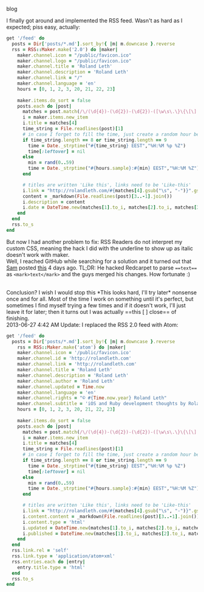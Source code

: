 blog  

I finally got around and implemented the RSS feed. Wasn't as hard as I expected; piss easy, actually:

```ruby
get '/feed' do
  posts = Dir['posts/*.md'].sort_by!{ |m| m.downcase }.reverse
  rss = RSS::Maker.make('2.0') do |maker|
    maker.channel.icon = "/public/favicon.ico"
    maker.channel.logo = "/public/favicon.ico"
    maker.channel.title = 'Roland Leth'
    maker.channel.description = 'Roland Leth'
    maker.channel.link = "/"
    maker.channel.language = 'en'
    hours = [0, 1, 2, 3, 20, 21, 22, 23]
	
	maker.items.do_sort = false
	posts.each do |post|
	  matches = post.match(/\/(\d{4})-(\d{2})-(\d{2})-([\w\s\.\}\{\[\]:"';!=\?\+\*\-\)\(]+)\.md$/)
	  i = maker.items.new_item
	  i.title = matches[4]
	  time_string = File.readlines(post)[1]
	  # in case I forget to fill the time, just create a random hour between 8 PM and 3 AM, that's when I work most of the time
	  if time_string.length == 8 or time_string.length == 9
	    time = Date._strptime("#{time_string} EEST","%H:%M %p %Z")
		time[:leftover] = nil
	  else
		min = rand(0..59)
		time = Date._strptime("#{hours.sample}:#{min} EEST","%H:%M %Z")
	  end

	  # titles are written 'Like this', links need to be 'Like-this'
	  i.link = "http://rolandleth.com/#{matches[4].gsub("\s", "-")}".gsub(";", "")
	  content = _markdown(File.readlines(post)[3..-1].join())
	  i.description = content
	  i.date = DateTime.new(matches[1].to_i, matches[2].to_i, matches[3].to_i, time[:hour], time[:min], 0, time[:zone]).to_time
	end
  end
  rss.to_s
end
```

But now I had another problem to fix: RSS Readers do not interpret my custom CSS, meaning the hack I did with the underline to show up as italic doesn't work with maker.  
Well, I reached GitHub while searching for a solution and it turned out that [Sam](http://soff.es) posted [this](http://sam.roon.io/tearing-up-the-carpet) 4 days ago. TL;DR: He hacked Redcarpet to parse `==text==` as `<mark>text</mark>` and the guys merged his changes. How fortunate :)

<br />
Conclusion? I wish I would stop this *This looks hard, I'll try later* nonsense once and for all. Most of the time I work on something until it's perfect, but sometimes I find myself trying a few times and if it doesn't work, I'll just leave it for later; then it turns out I was actually ==this [ ] close== of finishing.

<br />
2013-06-27 4:42 AM Update: I replaced the RSS 2.0 feed with Atom:

```ruby
get '/feed' do
  posts = Dir['posts/*.md'].sort_by!{ |m| m.downcase }.reverse
  	rss = RSS::Maker.make('atom') do |maker|
  	maker.channel.icon = '/public/favicon.ico'
  	maker.channel.id = 'http://rolandleth.com'
  	maker.channel.link = 'http://rolandleth.com'
  	maker.channel.title = 'Roland Leth'
  	maker.channel.description = 'Roland Leth'
  	maker.channel.author = 'Roland Leth'
  	maker.channel.updated = Time.now
  	maker.channel.language = 'en'
  	maker.channel.rights = "© #{Time.now.year} Roland Leth"
  	maker.channel.subtitle = 'iOS and Ruby development thoughts by Roland Leth'
	hours = [0, 1, 2, 3, 20, 21, 22, 23]
	
  	maker.items.do_sort = false
  	posts.each do |post|
   	  matches = post.match(/\/(\d{4})-(\d{2})-(\d{2})-([\w\s\.\}\{\[\]:"';!=\?\+\*\-\)\(]+)\.md$/)
   	  i = maker.items.new_item
   	  i.title = matches[4]
   	  time_string = File.readlines(post)[1]
   	  # in case I forget to fill the time, just create a random hour between 8 PM and 3 AM, that's when I work most of the time
   	  if time_string.length == 8 or time_string.length == 9
   	  	time = Date._strptime("#{time_string} EEST","%H:%M %p %Z")
   	  	time[:leftover] = nil
	  else
	    min = rand(0..59)
	    time = Date._strptime("#{hours.sample}:#{min} EEST","%H:%M %Z")
	  end

	  # titles are written 'Like this', links need to be 'Like-this'
	  i.link = "http://rolandleth.com/#{matches[4].gsub("\s", "-")}".gsub(";", "")
	  i.content.content = _markdown(File.readlines(post)[3..-1].join())
	  i.content.type = 'html'
	  i.updated = DateTime.new(matches[1].to_i, matches[2].to_i, matches[3].to_i, time[:hour], time[:min], 0, time[:zone]).to_time
	  i.published = DateTime.new(matches[1].to_i, matches[2].to_i, matches[3].to_i, time[:hour], time[:min], 0, time[:zone]).to_time
	end
  end
  rss.link.rel = 'self'
  rss.link.type = 'application/atom+xml'
  rss.entries.each do |entry|
    entry.title.type = 'html'
  end
  rss.to_s
end
```